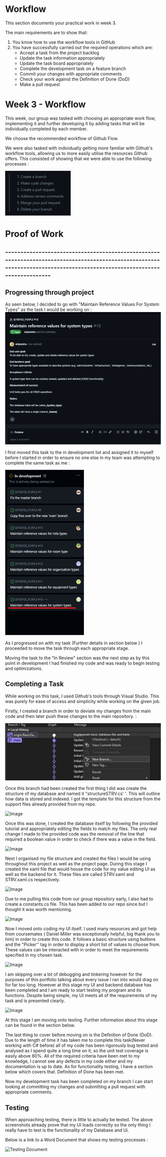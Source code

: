 # Workflow

This section documents your practical work in week 3.

The main requirements are to show that:

1. You know how to use the workflow tools in GitHub
2. You have successfully carried out the required operations which are:
   * Accept a task from the project backlog
   * Update the task information appropriately
   * Update the task board appropriately
   * Complete the development task on a feature branch
   * Commit your changes with appropriate comments
   * Check your work against the Definition of Done (DoD)
   * Make a pull request

  
# Week 3 - Workflow 

This week, our group was tasked with choosing an appropriate work flow, implementing it and further developing it by adding tasks that will be individually completed by each member. 

We choose the recommended workflow of Github Flow. 

We were also tasked with individually getting more familiar with Github's workflow tools, allowing us to more easily utilise the resources Github offers. This consisted of showing that we were able to use the following processes : 

![Image](https://github.com/CallumJSuth/Portfolio/blob/main/images/ss2-2.png)

# Proof of Work

## ------------------------------------------------------------------------------------------------------------------------------------------------------------------------

## Progressing through project 

As seen below, I decided to go with "Maintain Reference Values For System Types" as the task I would be working on : 
![Image](https://github.com/CallumJSuth/Portfolio/blob/main/images/ss2-3.png)

I first moved this task to the in development list and assigned it to myself before I started in order to ensure no one else in my team was attempting to complete the same task as me : 

![Image](https://github.com/CallumJSuth/Portfolio/blob/main/images/ss2-4.png)

As I progressed on with my task (Further details in section below ) I proceeded to move the task through each appropriate stage. 

Moving the task to the "In Review" section was the next step as by this point in development I had finished my code and was ready to begin testing and optimizations. 


## Completing a Task

While working on this task, I used Github's tools through Visual Studio. This was purely for ease of access and simplicity while working on the given job. 

Firstly, I created a branch in order to deviate my changes from the main code and then later push these changes to the main repository. :

![Image](https://github.com/CallumJSuth/Portfolio/blob/main/images/ss2-5.png)

Once this branch had been created the first thing I did was create the structure of my database and named it "structureSTRV.cs' '. This will outline how data is stored and indexed. I got the template for this structure from the support files already provided from my repo. 

![Image]()

Once this was done, I created the database itself by following the provided tutorial and appropriately editing the fields to match my files. The only real change I made to the provided code was the removal of the line that required a boolean value in order to check if there was a value in the field. 

![Image]()

Next I organised my file structure and created the files I would be using throughout this project as well as the project page. During this stage I created the xaml file that would house the code for my value editing UI as well as the backend for it. These files are called STRV.xaml and STRV.xaml.cs respectively. 

![Image]()   

Due to me pulling this code from our group repository early, I also had to create a constants.cs file. This has been added to our repo since but I thought it was worth mentioning. 

![Image]()

Now I moved onto coding my UI itself. I used many resources and got help from coursemates ( Daniel Miller was exceptionally helpful, big thank you to him) in order to create this code. It follows a basic structure using buttons and the "Picker'' tag in order to display a short list of values to choose from. These values can be interacted with in order to meet the requirements specified in my chosen task. 

![Image]()

I am skipping over a lot of debugging and tinkering however for the purposes of this portfolio talking about every issue I ran into would drag on for far too long. However at this stage my UI and backend database has been completed and I am ready to start testing my program and its functions. Despite being simple, my UI meets all of the requirements of my task and is presented clearly. 

![Image]()

At this stage I am moving onto testing. Further information about this stage can be found in the section below. 


The last thing to cover before moving on is the Definition of Done (DoD). Due to the length of time it has taken me to complete this task(Never working with C# before) all of my code has been rigorously bug tested and analysed as I spend quite a long time on it, so the unit test coverage is easily above 80%. All of the required criteria have been met to my knowledge, I cannot see any defects in my code either and my documentation is up to date. As for functionality testing, I have a section below which covers that. Definition of Done has been met.   



Now my development task has been completed on my branch I can start looking at committing my changes and submitting a pull request with appropriate comments. 

## Testing 

When approaching testing, there is little to actually be tested. The above screenshots already prove that my UI loads correctly so the only thing I really have to test is the functionality of my Database and Ui. 

Below is a link to a Word Document that shows my testing processes : 

![Testing Document](https://1drv.ms/w/s!AvGyrAKUKVKFgpge0wyXF_cgTx1-zA?e=UMpzMa)



